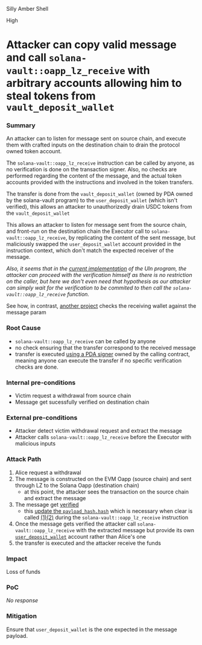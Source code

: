 Silly Amber Shell

High

# Attacker can copy valid message and call `solana-vault::oapp_lz_receive` with arbitrary accounts allowing him to steal tokens from `vault_deposit_wallet`

### Summary

An attacker can to listen for message sent on source chain, and execute them with crafted inputs on the destination chain to drain the protocol owned token account.

The `solana-vault::oapp_lz_receive` instruction can be called by anyone, as no verification is done on the transaction signer. Also, no checks are performed regarding the content of the message, and the actual token accounts provided with the instructions and involved in the token transfers.

The transfer is done from the `vault_deposit_wallet` (owned by PDA owned by the solana-vault program) to the `user_deposit_wallet` (which isn't verified), this allows an attacker to unauthorizedly drain USDC tokens from the `vault_deposit_wallet`

This allows an attacker to listen for message sent from the source chain, and front-run on the destination chain the Executor call to `solana-vault::oapp_lz_receive`, by replicating the content of the sent message, but maliciously swapped the `user_deposit_wallet` account provided in the instruction context, which don't match the expected receiver of the message.

_Also, it seems that in the [current implementation](https://github.com/sherlock-audit/2024-09-orderly-network-solana-contract/blob/main/solana-vault/packages/solana/contracts/programs/uln/src/instructions/commit_verification.rs#L14-L14) of the Uln program, the attacker can proceed with the verification himself as there is no restriction on the caller, but here we don't even need that hypothesis as our attacker can simply wait for the verification to be commited to then call the `solana-vault::oapp_lz_receive` function._

See how, in contrast, [another project](https://github.com/mahmudsudo/zealot_Nft/blob/e447eedcfa8254dc2abe940422249375fb6b0bd5/programs/zealot_nft/src/instructions/lz_receive.rs#L43) checks the receiving wallet against the message param

### Root Cause

- `solana-vault::oapp_lz_receive` can be called by anyone
- no check ensuring that the transfer correspond to the received message
- transfer is executed [using a PDA signer](https://github.com/sherlock-audit/2024-09-orderly-network-solana-contract/blob/main/solana-vault/packages/solana/contracts/programs/solana-vault/src/instructions/oapp_instr/oapp_lz_receive.rs#L121) owned by the calling contract, meaning anyone can execute the transfer if no specific verification checks are done.

### Internal pre-conditions

- Victim request a withdrawal from source chain
- Message get sucessfully verified on destination chain

### External pre-conditions

- Attacker detect victim withdrawal request and extract the message
- Attacker calls `solana-vault::oapp_lz_receive` before the Executor with malicious inputs

### Attack Path

1. Alice request a withdrawal
2. The message is constructed on the EVM Oapp (source chain) and sent through LZ to the Solana Oapp (destination chain)
	- at this point, the attacker sees the transaction on the source chain and extract the message
3. The message get [verified](https://github.com/sherlock-audit/2024-09-orderly-network-solana-contract/blob/main/solana-vault/packages/solana/contracts/programs/uln/src/instructions/commit_verification.rs#L30)
	- this [update the `payload_hash.hash`](https://github.com/LayerZero-Labs/LayerZero-v2/blob/7bcfb4d5dac4192570af5e51dbc67413a6116a14/packages/layerzero-v2/solana/programs/programs/endpoint/src/instructions/verify.rs#L79) which is necessary when clear is called [(1)](https://github.com/sherlock-audit/2024-09-orderly-network-solana-contract/blob/main/solana-vault/packages/solana/contracts/programs/solana-vault/src/instructions/oapp_instr/oapp_lz_receive.rs#L79-L79)[(2)](https://github.com/LayerZero-Labs/LayerZero-v2/blob/7bcfb4d5dac4192570af5e51dbc67413a6116a14/packages/layerzero-v2/solana/programs/programs/endpoint/src/instructions/oapp/clear.rs#L53-L56) during the `solana-vault::oapp_lz_receive` instruction  
4. Once the message gets verified the attacker call `solana-vault::oapp_lz_receive` with the extracted message but provide its own [`user_deposit_wallet`](https://github.com/sherlock-audit/2024-09-orderly-network-solana-contract/blob/main/solana-vault/packages/solana/contracts/programs/solana-vault/src/instructions/oapp_instr/oapp_lz_receive.rs#L40) account rather than Alice's one
5. the transfer is executed and the attacker receive the funds 

### Impact

Loss of funds

### PoC

_No response_

### Mitigation

Ensure that `user_deposit_wallet` is the one expected in the message payload.